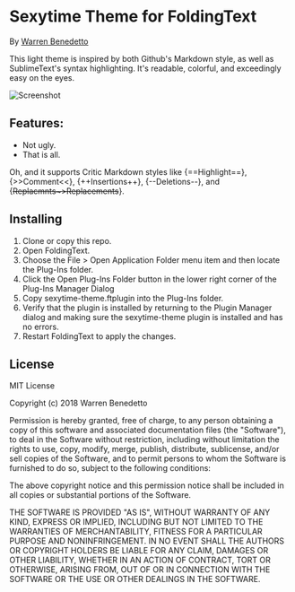 # Sexytime Theme for FoldingText

By [Warren Benedetto](https://github.com/wmbenedetto)

This light theme is inspired by both Github's Markdown style, as well as SublimeText's syntax highlighting. It's readable, colorful, and exceedingly easy on the eyes.

![Screenshot](assets/screenshot.png?raw=true)
## Features:
- Not ugly.
- That is all.

Oh, and it supports Critic Markdown styles like {==Highlight==}, {>>Comment<<}, {++Insertions++}, {--Deletions--}, and {~~Replacmnts~>Replacements~~}.

## Installing
1. Clone or copy this repo.
2. Open FoldingText.
3. Choose the File > Open Application Folder menu item and then locate the Plug-Ins folder.
4. Click the Open Plug-Ins Folder button in the lower right corner of the Plug-Ins Manager Dialog
5.  Copy sexytime-theme.ftplugin into the Plug-Ins folder.
6. Verify that the plugin is installed by returning to the Plugin Manager dialog and making sure the sexytime-theme plugin is installed and has no errors.
7. Restart FoldingText to apply the changes.
## License
MIT License

Copyright (c) 2018 Warren Benedetto

Permission is hereby granted, free of charge, to any person obtaining a copy
of this software and associated documentation files (the "Software"), to deal
in the Software without restriction, including without limitation the rights
to use, copy, modify, merge, publish, distribute, sublicense, and/or sell
copies of the Software, and to permit persons to whom the Software is
furnished to do so, subject to the following conditions:

The above copyright notice and this permission notice shall be included in all
copies or substantial portions of the Software.

THE SOFTWARE IS PROVIDED "AS IS", WITHOUT WARRANTY OF ANY KIND, EXPRESS OR
IMPLIED, INCLUDING BUT NOT LIMITED TO THE WARRANTIES OF MERCHANTABILITY,
FITNESS FOR A PARTICULAR PURPOSE AND NONINFRINGEMENT. IN NO EVENT SHALL THE
AUTHORS OR COPYRIGHT HOLDERS BE LIABLE FOR ANY CLAIM, DAMAGES OR OTHER
LIABILITY, WHETHER IN AN ACTION OF CONTRACT, TORT OR OTHERWISE, ARISING FROM,
OUT OF OR IN CONNECTION WITH THE SOFTWARE OR THE USE OR OTHER DEALINGS IN THE SOFTWARE.
